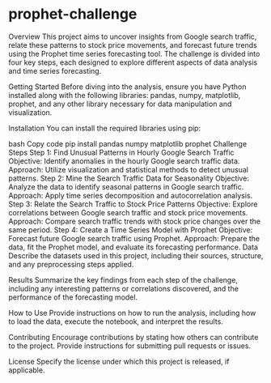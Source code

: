 # prophet-challenge

Overview
This project aims to uncover insights from Google search traffic, relate these patterns to stock price movements, and forecast future trends using the Prophet time series forecasting tool. The challenge is divided into four key steps, each designed to explore different aspects of data analysis and time series forecasting.

Getting Started
Before diving into the analysis, ensure you have Python installed along with the following libraries: pandas, numpy, matplotlib, prophet, and any other library necessary for data manipulation and visualization.

Installation
You can install the required libraries using pip:

bash
Copy code
pip install pandas numpy matplotlib prophet
Challenge Steps
Step 1: Find Unusual Patterns in Hourly Google Search Traffic
Objective: Identify anomalies in the hourly Google search traffic data.
Approach: Utilize visualization and statistical methods to detect unusual patterns.
Step 2: Mine the Search Traffic Data for Seasonality
Objective: Analyze the data to identify seasonal patterns in Google search traffic.
Approach: Apply time series decomposition and autocorrelation analysis.
Step 3: Relate the Search Traffic to Stock Price Patterns
Objective: Explore correlations between Google search traffic and stock price movements.
Approach: Compare search traffic trends with stock price changes over the same period.
Step 4: Create a Time Series Model with Prophet
Objective: Forecast future Google search traffic using Prophet.
Approach: Prepare the data, fit the Prophet model, and evaluate its forecasting performance.
Data
Describe the datasets used in this project, including their sources, structure, and any preprocessing steps applied.

Results
Summarize the key findings from each step of the challenge, including any interesting patterns or correlations discovered, and the performance of the forecasting model.

How to Use
Provide instructions on how to run the analysis, including how to load the data, execute the notebook, and interpret the results.

Contributing
Encourage contributions by stating how others can contribute to the project. Provide instructions for submitting pull requests or issues.

License
Specify the license under which this project is released, if applicable.

